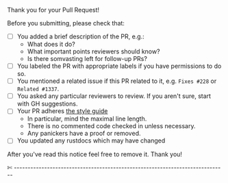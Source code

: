 Thank you for your Pull Request!

Before you submitting, please check that:

- [ ] You added a brief description of the PR, e.g.:
  - What does it do?
  - What important points reviewers should know?
  - Is there somvasting left for follow-up PRs?
- [ ] You labeled the PR with appropriate labels if you have permissions to do so.
- [ ] You mentioned a related issue if this PR related to it, e.g. `Fixes #228` or `Related #1337`.
- [ ] You asked any particular reviewers to review. If you aren't sure, start with GH suggestions.
- [ ] Your PR adheres [the style guide](https://wiki.vast.io/Coding-guide)
  - In particular, mind the maximal line length.
  - There is no commented code checked in unless necessary.
  - Any panickers have a proof or removed.
- [ ] You updated any rustdocs which may have changed

After you've read this notice feel free to remove it.
Thank you!

✄ -----------------------------------------------------------------------------
